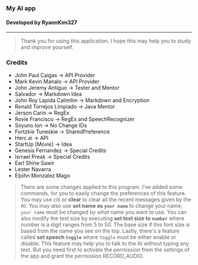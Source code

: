 ### My AI app
#### Developed by RyannKim327

---
> Thank you for using this application, I hope this may help you to study and improve yourself.

### Credits
* John Paul Caigas -> API Provider
* Mark Kevin Manalo -> API Provider
* John Jeremy Antiguo -> Tester and Mentor
* Salvador -> Markdown Idea
* John Roy Lapida Calimlim -> Markdown and Encryption
* Ronald Torrejos Limpiado -> Java Mentor
* Jerson Carin -> RegEx
* Rovie Francisco -> RegEx and SpeechRecognizer
* Soyuno Ion -> No Change IDs
* Fortzkie Tuneskie -> SharedPreference
* Herc.ai -> API
* StartUp [Movie] -> Idea
* Genesis Fernandez -> Special Credits
* Isrrael Preak -> Special Credits
* Earl Shine Sawir
* Lester Navarra
* Eljohn Monzalez Mago

> There are some changes applied to this program. I've added some commands, for you to easily change the preferences of this feature. You may use *cls* or **clear** to clear all the recent messages given by the AI. You may also use **set name as `your name`** to change your name, `your name` must be changed by what name you want to use. You can also modify the text size by executing **set text size to `number`** where number is a digit ranges from 5 to 50. The base size if this font size is based from the name you see on the top. Lastly, there's a feature called **set speech `toggle`** where `toggle` must be either enable or disable. This feature may help you to talk to the AI without typing any text. But you need first to activate the permission from the settings of the app and grant the permission RECORD_AUDIO.
